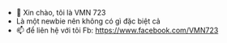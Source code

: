 - 👋 Xin chào, tôi là VMN 723
- Là một newbie nên không có gì đặc biệt cả 
- 📫 để liên hệ với tôi 
Fb: https://www.facebook.com/VMN723
